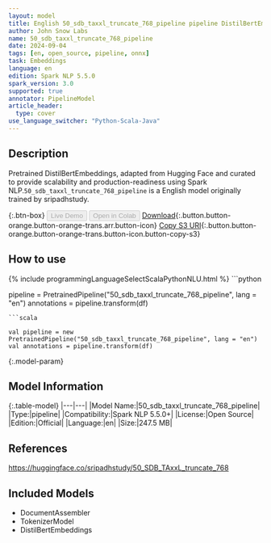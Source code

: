 ```yaml
---
layout: model
title: English 50_sdb_taxxl_truncate_768_pipeline pipeline DistilBertEmbeddings from sripadhstudy
author: John Snow Labs
name: 50_sdb_taxxl_truncate_768_pipeline
date: 2024-09-04
tags: [en, open_source, pipeline, onnx]
task: Embeddings
language: en
edition: Spark NLP 5.5.0
spark_version: 3.0
supported: true
annotator: PipelineModel
article_header:
  type: cover
use_language_switcher: "Python-Scala-Java"
---
```


## Description

Pretrained DistilBertEmbeddings, adapted from Hugging Face and curated to provide scalability and production-readiness using Spark NLP.`50_sdb_taxxl_truncate_768_pipeline` is a English model originally trained by sripadhstudy.

{:.btn-box}
<button class="button button-orange" disabled>Live Demo</button>
<button class="button button-orange" disabled>Open in Colab</button>
[Download](https://s3.amazonaws.com/auxdata.johnsnowlabs.com/public/models/50_sdb_taxxl_truncate_768_pipeline_en_5.5.0_3.0_1725418314475.zip){:.button.button-orange.button-orange-trans.arr.button-icon}
[Copy S3 URI](s3://auxdata.johnsnowlabs.com/public/models/50_sdb_taxxl_truncate_768_pipeline_en_5.5.0_3.0_1725418314475.zip){:.button.button-orange.button-orange-trans.button-icon.button-copy-s3}

## How to use



<div class="tabs-box" markdown="1">
{% include programmingLanguageSelectScalaPythonNLU.html %}
```python

pipeline = PretrainedPipeline("50_sdb_taxxl_truncate_768_pipeline", lang = "en")
annotations =  pipeline.transform(df)   

```
```scala

val pipeline = new PretrainedPipeline("50_sdb_taxxl_truncate_768_pipeline", lang = "en")
val annotations = pipeline.transform(df)

```
</div>

{:.model-param}
## Model Information

{:.table-model}
|---|---|
|Model Name:|50_sdb_taxxl_truncate_768_pipeline|
|Type:|pipeline|
|Compatibility:|Spark NLP 5.5.0+|
|License:|Open Source|
|Edition:|Official|
|Language:|en|
|Size:|247.5 MB|

## References

https://huggingface.co/sripadhstudy/50_SDB_TAxxL_truncate_768

## Included Models

- DocumentAssembler
- TokenizerModel
- DistilBertEmbeddings